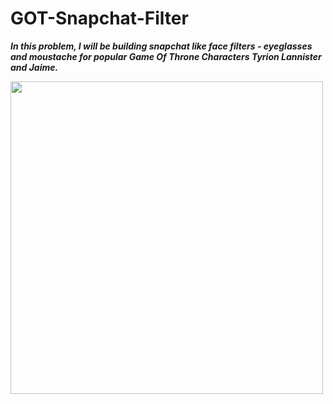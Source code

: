 # GOT-Snapchat-Filter
***In this problem, I will be building snapchat like face filters - eyeglasses and moustache for popular Game Of Throne Characters Tyrion Lannister and Jaime.***
 
 <img src="https://minio.codingblocks.com/amoeba/jamie.jpg" width="500px" align="center"> 
